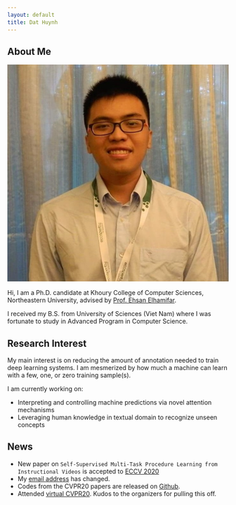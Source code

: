 ```yaml
---
layout: default
title: Dat Huynh
---
```


## About Me

<img class="profile-picture" src="profile_pic.jpg">

Hi, I am a Ph.D. candidate at Khoury College of Computer Sciences, Northeastern University, advised by [Prof. Ehsan Elhamifar](https://www.ccs.neu.edu/home/eelhami/). 

I received my B.S. from University of Sciences (Viet Nam) where I was fortunate to study in Advanced Program in Computer Science. 

## Research Interest
My main interest is on reducing the amount of annotation needed to train deep learning systems.
I am mesmerized by how much a machine can learn with a few, one, or zero training sample(s).

I am currently working on:
+ Interpreting and controlling machine predictions via novel attention mechanisms
+ Leveraging human knowledge in textual domain to recognize unseen concepts

## News
+ New paper on ```Self-Supervised Multi-Task Procedure Learning from Instructional Videos``` is accepted to [ECCV 2020](https://eccv2020.eu/)
+ My [email address](https://hbdat.github.io/contact) has changed.
+ Codes from the CVPR20 papers are released on [Github](https://github.com/hbdat).
+ Attended [virtual CVPR20](http://cvpr2020.thecvf.com/). Kudos to the organizers for pulling this off.